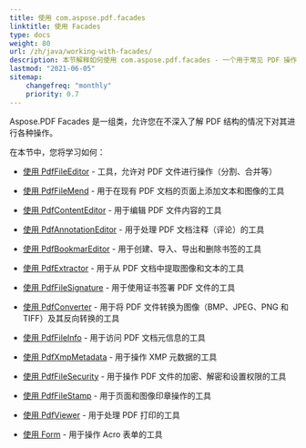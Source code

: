 ```yaml
---
title: 使用 com.aspose.pdf.facades
linktitle: 使用 Facades
type: docs
weight: 80
url: /zh/java/working-with-facades/
description: 本节解释如何使用 com.aspose.pdf.facades - 一个用于常见 PDF 操作的工具集。
lastmod: "2021-06-05"
sitemap:
    changefreq: "monthly"
    priority: 0.7
---
```


Aspose.PDF Facades 是一组类，允许您在不深入了解 PDF 结构的情况下对其进行各种操作。

在本节中，您将学习如何：

- [使用 PdfFileEditor](/pdf/zh/java/pdffileeditor-class/) - 工具，允许对 PDF 文件进行操作（分割、合并等）
- [使用 PdfFileMend](/pdf/zh/java/pdffilemend-class/) - 用于在现有 PDF 文档的页面上添加文本和图像的工具
- [使用 PdfContentEditor](/pdf/zh/java/pdfcontenteditor-class/) - 用于编辑 PDF 文件内容的工具
- [使用 PdfAnnotationEditor](/pdf/zh/java/pdfannotationeditor-class/) - 用于处理 PDF 文档注释（评论）的工具

- [使用 PdfBookmarEditor](/pdf/zh/java/working-with-bookmarks-facades/) - 用于创建、导入、导出和删除书签的工具
- [使用 PdfExtractor](/pdf/zh/java/pdfextractor-class/) - 用于从 PDF 文档中提取图像和文本的工具
- [使用 PdfFileSignature](/pdf/zh/java/pdffilesignature-class/) - 用于使用证书签署 PDF 文件的工具
- [使用 PdfConverter](/pdf/zh/java/pdfconverter-class/) - 用于将 PDF 文件转换为图像（BMP、JPEG、PNG 和 TIFF）及其反向转换的工具
- [使用 PdfFileInfo](/pdf/zh/java/pdffileinfo-class/) - 用于访问 PDF 文档元信息的工具
- [使用 PdfXmpMetadata](/pdf/zh/java/pdfxmpmetadata-class/) - 用于操作 XMP 元数据的工具
- [使用 PdfFileSecurity](/pdf/zh/java/pdffilesecurity-class/) - 用于操作 PDF 文件的加密、解密和设置权限的工具
- [使用 PdfFileStamp](/pdf/zh/java/pdffilestamp-class/) - 用于页面和图像印章操作的工具
- [使用 PdfViewer](/pdf/zh/java/pdfviewer-class/) - 用于处理 PDF 打印的工具
- [使用 Form](/pdf/zh/java/form-class/) - 用于操作 Acro 表单的工具